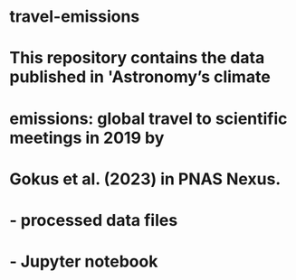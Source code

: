 # travel-emissions
# This repository contains the data published in 'Astronomy’s climate 
# emissions: global travel to scientific meetings in 2019 by
# Gokus et al. (2023) in PNAS Nexus.

# - processed data files
# - Jupyter notebook
